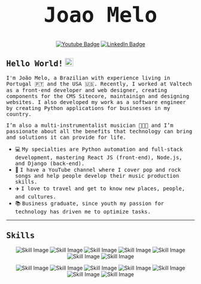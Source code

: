 # <samp><h1 align="center">Joao Melo</h1></samp>

<p align="center">
<a href="https://www.youtube.com/@john-melo-music"><img src="https://img.shields.io/badge/Youtube-%23E4405F.svg?&style=flat-square&logo=youtube&logoColor=white&color=071A2C" alt="Youtube Badge"></a>
<a href="https://www.linkedin.com/in/joao-melo-dev/"><img src="https://img.shields.io/badge/LinkedIn-%23E4405F.svg?&style=flat-square&logo=linkedin&logoColor=white&color=071A2C" alt="LinkedIn Badge"></a>
</p>

## <samp>Hello World!</samp> <img src="https://github.com/mupezzuol/mupezzuol/blob/master/assets/earth.gif" width="22px" height="22px">

<samp>I'm João Melo, a Brazilian with experience living in Portugal 🇵🇹 and the USA 🇺🇸. Recently, I worked at Valtech as a front-end developer and web designer, creating components for the CMS Sitecore, maintainign and designing websites. I also developed my work as a software engineer by creating Python applications for businesses in my country.

<samp>I’m also a multi-instrumentalist musician 🎤🎸🎹 and I’m passionate about all the benefits that technology can bring and solutions it can provide for life.
</p>

- 💻 <samp>My specialties are Python automation and full-stack development, mastering React JS (front-end), Node.js, and Django (back-end).</samp>
- 🎵 <samp>I have a YouTube channel where I cover pop and rock songs and help people develop their music production skills.</samp>
- ✈️ <samp>I love to travel and get to know new places, people, and cultures.</samp>
- 📚 <samp>Business graduate, since youth my passion for technology has driven me to optimize tasks.</samp>

---
## <samp>Skills</samp>

<p align="center">
<img src="https://github.com/johnmelodev/johnmelodev/assets/134986966/ad221306-1456-46a3-bd77-33bfd8539258" alt="Skill Image">
<img src="https://github.com/johnmelodev/johnmelodev/assets/134986966/124da21c-7fcf-45c1-a5d8-34b9d04007f2" alt="Skill Image">
<img src="https://github.com/johnmelodev/johnmelodev/assets/134986966/7c1e73c1-94ad-4014-af3c-44963540dadb" alt="Skill Image">
<img src="https://github.com/johnmelodev/johnmelodev/assets/134986966/49628fcc-c754-4578-8ae6-150d09be8980" alt="Skill Image">
<img src="https://github.com/johnmelodev/johnmelodev/assets/134986966/f01388ca-35d6-4f9b-8bb9-5a77717ef903" alt="Skill Image">
<img src="https://github.com/johnmelodev/johnmelodev/assets/134986966/4267d1ce-050b-4b37-9e32-f0e03b81cb1f" alt="Skill Image">
<img src="https://github.com/johnmelodev/johnmelodev/assets/134986966/8f03709c-5483-4227-aaeb-6f4fa29c948d" alt="Skill Image">
</p>

<p align="center">
<img src="https://github.com/johnmelodev/johnmelodev/assets/134986966/da98cf23-79a8-4c48-989c-4dd39184f3e0" alt="Skill Image">
<img src="https://github.com/johnmelodev/johnmelodev/assets/134986966/7181cdd2-0713-43cb-8266-1eb93b67df8f" alt="Skill Image">
<img src="https://github.com/johnmelodev/johnmelodev/assets/134986966/95ec154b-8a89-4c73-9665-841c03565a3d" alt="Skill Image">
<img src="https://github.com/johnmelodev/johnmelodev/assets/134986966/6235a157-3f48-4071-8625-dd3f1ed678f7" alt="Skill Image">
<img src="https://github.com/johnmelodev/johnmelodev/assets/134986966/60846671-e338-4a81-8753-c22e77540f69" alt="Skill Image">
<img src="https://github.com/johnmelodev/johnmelodev/assets/134986966/13ef9b74-cff2-453d-b00b-bdf8f4f0e155" alt="Skill Image">
<img src="https://github.com/johnmelodev/johnmelodev/assets/134986966/211080ce-7a46-4762-bdd8-cfb7749e1bbe" alt="Skill Image">
</p>
